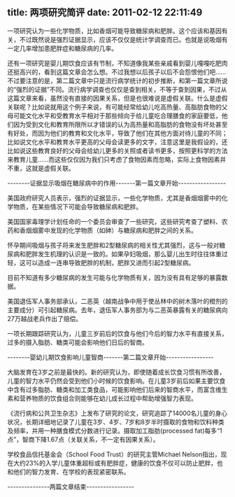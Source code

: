 title: 两项研究简评
date: 2011-02-12 22:11:49
---

一项研究认为一些化学物质，比如香烟可能导致糖尿病和肥胖。这个应该和基因有关，不过既然说是强烈证据显示，应该不仅仅是统计学调查而已。也就是说吸烟有一定几率增加患肥胖症和糖尿病的几率。

还有一项研究是婴儿期饮食应该有节制，不知道像我某些亲戚看到婴儿嘎嘎吃肥肉还挺高兴的，看到这篇文章会怎么想。不过我想以后孩子以后不会怨恨他们吧……不过要注意的是，第二篇文章中只是流行病学统计的初步推断，和第一篇文章所说的“强烈的证据”不同。流行病学调查也仅仅是查到相关，不等于查到因果，不过从这篇文章来看，虽然没有直接的因果关系，但是也很难说是虚假关联。什么是虚假关联呢？比如说就用这个例子来说，有可能经常给幼儿吃高热量、高脂肪食物的父母可能文化水平和受教育水平相对于那些倾向于给儿童吃合理膳食的家庭要低，他们因为受到文化和教育所限所以才错误的认为高热量和高脂肪的食物没有坏处甚至有好处，而因为他们的教育和文化水平，导致了他们在其他方面对待儿童的不同；比如说文化水平和教育水平更高的父母会读更多的文字，注意这里是我假设的，还比如说这些教育良好的父母会给幼儿更多的关照或者读书更多，按照更科学的方法来教育儿童……而这些仅仅因为我们只考虑了食物因素而忽略，实际上食物因素并不重，这就是虚假关联。

--------证据显示吸烟在糖尿病中的作用-------第一篇文章开始-----------------

美国政府研究人员表示，强烈的证据显示，一些化学物质，尤其是香烟烟雾中的化学物质，在某些情况下可能会导致糖尿病和肥胖。

美国国家毒理学计划任命的一个委员会审查了一些研究，这些研究考查了塑料、农药和香烟烟雾中发现的化学物质（如砷）与糖尿病和肥胖之间的关系。

怀孕期间吸烟与孩子将来发生肥胖和2型糖尿病的相关性尤其强烈，这与一般对糖尿病和肥胖发生机理的认识是一致的。如果孕妇吸烟，那么婴儿出生时往往体重过轻，这可以造成一连串导致肥胖的机制，肥胖又进而引起2型糖尿病。

目前不知道有多少糖尿病的发生可能与化学物质有关，因为没有具有足够的暴露数据。

美国退伍军人事务部承认，二恶英（越南战争中用于使丛林中的树木落叶的橙剂的主要成分）可引起糖尿病。去年，退伍军人事务部为与二恶英暴露有关的糖尿病向27万越战老兵作出了赔偿。

一项长期跟踪研究认为，儿童三岁前后的饮食与他们今后的智力水平有直接关系，过多的摄入脂肪、糖类可能会影响他们日后的智商。

--------婴幼儿期饮食影响儿童智商-------第二篇文章开始-----------------

大脑发育在3岁之前是最快的。新的研究认为，即使随着成长饮食习惯有所改善，儿童的智力水平仍然会受到他们小时候的饮食影响。在儿童3岁前后如果主要饮食中含有过多脂肪、糖类和加工类食品，可能影响他们后来的智商水平，而富含维生素和营养物质的饮食组合则能够在幼儿成长过程中帮助增强智力表现。

《流行病和公共卫生杂志》上发布了研究的论文，研究追踪了14000名儿童的身心状况，长期详细地记录了儿童在3岁、4岁、7岁和8岁半时摄取的食物和饮料种类及频率，并用一种膳食模式分数进行记录。摄取加工脂肪(processed fat)每多“1点”，智商下降1.67点（关联关系，不一定有因果关系）。

学校食品信托基金会（School Food Trust）的研究主管Michael Nelson指出，现在大约23%的入学儿童体重超标或有肥胖症，健康的饮食不仅可以防止肥胖，也和他们的智力发育、在学校的表现紧密联系。

---------------两篇文章结束-----------------
